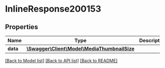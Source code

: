 # InlineResponse200153

## Properties
Name | Type | Description | Notes
------------ | ------------- | ------------- | -------------
**data** | [**\Swagger\Client\Model\MediaThumbnailSize**](MediaThumbnailSize.md) |  | [optional] 

[[Back to Model list]](../../README.md#documentation-for-models) [[Back to API list]](../../README.md#documentation-for-api-endpoints) [[Back to README]](../../README.md)

